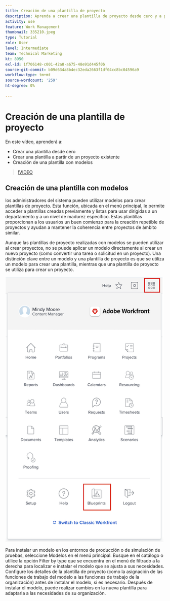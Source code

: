 ```yaml
---
title: Creación de una plantilla de proyecto
description: Aprenda a crear una plantilla de proyecto desde cero y a partir de una plantilla existente.
activity: use
feature: Work Management
thumbnail: 335210.jpeg
type: Tutorial
role: User
level: Intermediate
team: Technical Marketing
kt: 8950
exl-id: 1f706148-c001-42a8-a675-48e91d445f0b
source-git-commit: b09d634a8b4ec32eda2663f1df04cc8bc04596a9
workflow-type: tm+mt
source-wordcount: '259'
ht-degree: 0%

---
```


# Creación de una plantilla de proyecto

En este vídeo, aprenderá a:

* Crear una plantilla desde cero
* Crear una plantilla a partir de un proyecto existente
* Creación de una plantilla con modelos

>[!VIDEO](https://video.tv.adobe.com/v/335210/?quality=12)

## Creación de una plantilla con modelos

los administradores del sistema pueden utilizar modelos para crear plantillas de proyecto. Esta función, ubicada en el menú principal, le permite acceder a plantillas creadas previamente y listas para usar dirigidas a un departamento y a un nivel de madurez específico. Estas plantillas proporcionan a los usuarios un buen comienzo para la creación repetible de proyectos y ayudan a mantener la coherencia entre proyectos de ámbito similar.

Aunque las plantillas de proyecto realizadas con modelos se pueden utilizar al crear proyectos, no se puede aplicar un modelo directamente al crear un nuevo proyecto (como convertir una tarea o solicitud en un proyecto). Una distinción clave entre un modelo y una plantilla de proyecto es que se utiliza un modelo para crear una plantilla, mientras que una plantilla de proyecto se utiliza para crear un proyecto.

![Modelos en el menú principal](assets/pt-blueprints-01.png)

Para instalar un modelo en los entornos de producción o de simulación de pruebas, seleccione Modelos en el menú principal. Busque en el catálogo o utilice la opción Filter by type que se encuentra en el menú de filtrado a la derecha para localizar e instalar el modelo que se ajusta a sus necesidades. Configure los detalles de la plantilla de proyecto (como la asignación de las funciones de trabajo del modelo a las funciones de trabajo de la organización) antes de instalar el modelo, si es necesario. Después de instalar el modelo, puede realizar cambios en la nueva plantilla para adaptarla a las necesidades de su organización.
